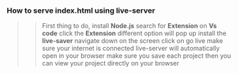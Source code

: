 ### How to serve index.html using live-server
>
>> First thing to do, install **Node.js** 
> search for **Extension** on **Vs code**
> click the **Extension**
> different option will pop up
> install the **live-saver**
> navigate down on the screen
> click on go live
> make sure your internet is connected
> live-server will automatically open in your browser
> make sure you save each project
>  then you can view your project directly on your browser